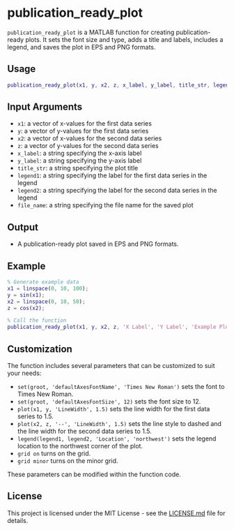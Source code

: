 # publication_ready_plot

`publication_ready_plot` is a MATLAB function for creating publication-ready plots. It sets the font size and type, adds a title and labels, includes a legend, and saves the plot in EPS and PNG formats.

## Usage

```matlab
publication_ready_plot(x1, y, x2, z, x_label, y_label, title_str, legend1, legend2, file_name)
```

## Input Arguments

- `x1`: a vector of x-values for the first data series
- `y`: a vector of y-values for the first data series
- `x2`: a vector of x-values for the second data series
- `z`: a vector of y-values for the second data series
- `x_label`: a string specifying the x-axis label
- `y_label`: a string specifying the y-axis label
- `title_str`: a string specifying the plot title
- `legend1`: a string specifying the label for the first data series in the legend
- `legend2`: a string specifying the label for the second data series in the legend
- `file_name`: a string specifying the file name for the saved plot

## Output

- A publication-ready plot saved in EPS and PNG formats.

## Example

```matlab
% Generate example data
x1 = linspace(0, 10, 100);
y = sin(x1);
x2 = linspace(0, 10, 50);
z = cos(x2);

% Call the function
publication_ready_plot(x1, y, x2, z, 'X Label', 'Y Label', 'Example Plot', 'sin(x)', 'cos(x)', 'example_plot.eps');
```

## Customization

The function includes several parameters that can be customized to suit your needs:

- `set(groot, 'defaultAxesFontName', 'Times New Roman')` sets the font to Times New Roman.
- `set(groot, 'defaultAxesFontSize', 12)` sets the font size to 12.
- `plot(x1, y, 'LineWidth', 1.5)` sets the line width for the first data series to 1.5.
- `plot(x2, z, '--', 'LineWidth', 1.5)` sets the line style to dashed and the line width for the second data series to 1.5.
- `legend(legend1, legend2, 'Location', 'northwest')` sets the legend location to the northwest corner of the plot.
- `grid on` turns on the grid.
- `grid minor` turns on the minor grid.

These parameters can be modified within the function code.

## License

This project is licensed under the MIT License - see the [LICENSE.md](LICENSE.md) file for details.


